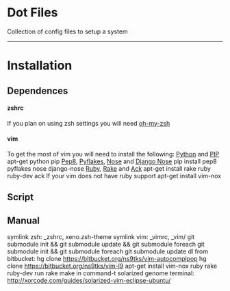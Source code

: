 # Dot Files
Collection of config files to setup a system
- - -
# Installation
## Dependences
#### zshrc
If you plan on using zsh settings you will need [oh-my-zsh][]

#### vim
To get the most of vim you will need to install the following:
[Python][] and [PIP][]
    apt-get python pip
[Pep8][], [Pyflakes][], [Nose][] and [Django Nose][]
    pip install pep8 pyflakes nose django-nose
[Ruby][], [Rake][] and [Ack][]
    apt-get install rake ruby ruby-dev ack
If your vim does not have ruby support
    apt-get install vim-nox

[oh-my-zsh]: https://github.com/robbyrussell/oh-my-zsh
[Python]: http://www.python.org
[PIP]: http://pypi.python.org/pypi/pip
[Pep8]: http://pypi.python.org/pypi/pep8
[Pyflakes]: http://pypi.python.org/pypi/pyflakes/0.4.0
[Nose]: http://pypi.python.org/pypi/nose/1.0.0
[Django Nose]: http://pypi.python.org/pypi/django-nose/0.1.3
[Ruby]: http://www.ruby-lang.org/
[Rake]: http://rake.rubyforge.org/
[Ack]: http://betterthangrep.com/

## Script

## Manual
symlink zsh: _zshrc, xeno.zsh-theme
symlink vim: _vimrc, _vim/
git submodule init && git submodule update && git submodule foreach git submodule init && git submodule foreach git submodule update
dl from bitbucket:
    hg clone https://bitbucket.org/ns9tks/vim-autocomplpop
    hg clone https://bitbucket.org/ns9tks/vim-l9
apt-get install vim-nox ruby rake ruby-dev
run rake make in command-t
solarized genome terminal: http://xorcode.com/guides/solarized-vim-eclipse-ubuntu/

